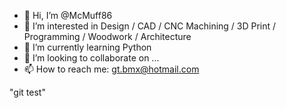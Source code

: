 - 👋 Hi, I’m @McMuff86
- 👀 I’m interested in Design / CAD / CNC Machining / 3D Print / Programming / Woodwork / Architecture
- 🌱 I’m currently learning Python
- 💞️ I’m looking to collaborate on ...
- 📫 How to reach me: gt.bmx@hotmail.com

"git test"

<!---
McMuff86/McMuff86 is a ✨ special ✨ repository because its `README.md` (this file) appears on your GitHub profile.
You can click the Preview link to take a look at your changes.
--->
